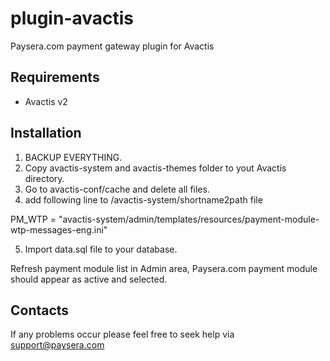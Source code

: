 plugin-avactis
==============

Paysera.com payment gateway plugin for Avactis

Requirements
------------

- Avactis v2

Installation
------------


1. BACKUP EVERYTHING.
2. Copy avactis-system and avactis-themes folder to yout Avactis directory.
3. Go to avactis-conf/cache and delete all files. 
4. add following line to /avactis-system/shortname2path file

PM_WTP = "avactis-system/admin/templates/resources/payment-module-wtp-messages-eng.ini"

5. Import data.sql file to your database.

Refresh payment module list in Admin area, Paysera.com payment module should appear as active and selected.


Contacts
--------

If any problems occur please feel free to seek help via support@paysera.com
